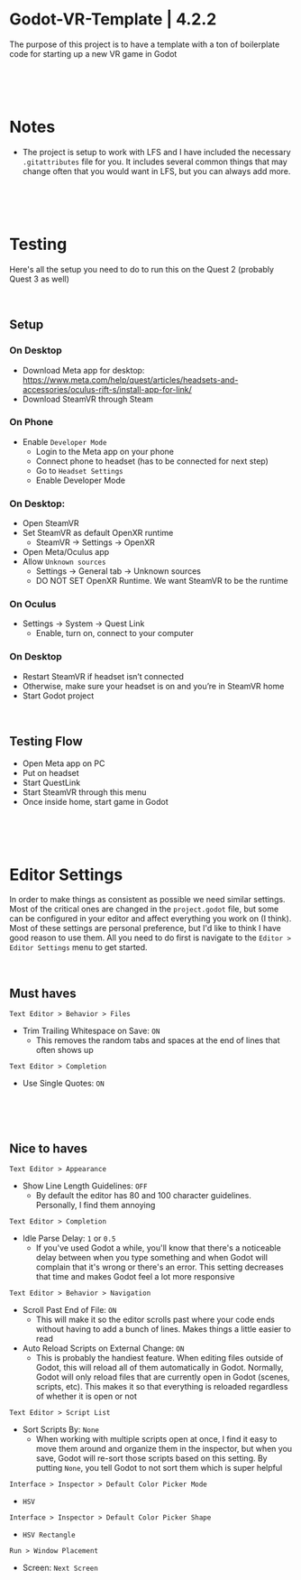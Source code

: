 # Godot-VR-Template | 4.2.2
The purpose of this project is to have a template with a ton of boilerplate code for starting up a new VR game in Godot

<br><br><br>

# Notes
 - The project is setup to work with LFS and I have included the necessary `.gitattributes` file for you. It includes several common things that may change often that you would want in LFS, but you can always add more.

<br><br><br>

# Testing
Here's all the setup you need to do to run this on the Quest 2 (probably Quest 3 as well)

<br>

## Setup

### On Desktop
- Download Meta app for desktop: https://www.meta.com/help/quest/articles/headsets-and-accessories/oculus-rift-s/install-app-for-link/
- Download SteamVR through Steam

### On Phone
- Enable `Developer Mode`
  - Login to the Meta app on your phone
  - Connect phone to headset (has to be connected for next step)
  - Go to `Headset Settings`
  - Enable Developer Mode

### On Desktop:
- Open SteamVR
- Set SteamVR as default OpenXR runtime
  - SteamVR -> Settings -> OpenXR
- Open Meta/Oculus app
- Allow `Unknown sources`
    - Settings -> General tab -> Unknown sources
    - DO NOT SET OpenXR Runtime. We want SteamVR to be the runtime

### On Oculus
- Settings -> System -> Quest Link
    - Enable, turn on, connect to your computer

### On Desktop
- Restart SteamVR if headset isn’t connected
- Otherwise, make sure your headset is on and you’re in SteamVR home
- Start Godot project

<br>

## Testing Flow

- Open Meta app on PC
- Put on headset
- Start QuestLink
- Start SteamVR through this menu
- Once inside home, start game in Godot



<br><br><br>



# Editor Settings

In order to make things as consistent as possible we need similar settings. Most of the critical ones are changed in the `project.godot` file, but some can be configured in your editor and affect everything you work on (I think). Most of these settings are personal preference, but I'd like to think I have good reason to use them. All you need to do first is navigate to the `Editor > Editor Settings` menu to get started.

<br>

## Must haves
`Text Editor > Behavior > Files`
 - Trim Trailing Whitespace on Save: `ON`
   - This removes the random tabs and spaces at the end of lines that often shows up

`Text Editor > Completion`
 - Use Single Quotes: `ON`

<br><br><br>

## Nice to haves
`Text Editor > Appearance`
 - Show Line Length Guidelines: `OFF`
   - By default the editor has 80 and 100 character guidelines. Personally, I find them annoying

`Text Editor > Completion`
 - Idle Parse Delay: `1` or `0.5`
   - If you've used Godot a while, you'll know that there's a noticeable delay between when you type something and when Godot will complain that it's wrong or there's an error. This setting decreases that time and makes Godot feel a lot more responsive

`Text Editor > Behavior > Navigation`
 - Scroll Past End of File: `ON`
   - This will make it so the editor scrolls past where your code ends without having to add a bunch of lines. Makes things a little easier to read
 - Auto Reload Scripts on External Change: `ON`
   - This is probably the handiest feature. When editing files outside of Godot, this will reload all of them automatically in Godot. Normally, Godot will only reload files that are currently open in Godot (scenes, scripts, etc). This makes it so that everything is reloaded regardless of whether it is open or not

`Text Editor > Script List`
 - Sort Scripts By: `None`
   - When working with multiple scripts open at once, I find it easy to move them around and organize them in the inspector, but when you save, Godot will re-sort those scripts based on this setting. By putting `None`, you tell Godot to not sort them which is super helpful

`Interface > Inspector > Default Color Picker Mode`
 - `HSV`

`Interface > Inspector > Default Color Picker Shape`
 - `HSV Rectangle`

`Run > Window Placement`
 - Screen: `Next Screen`

